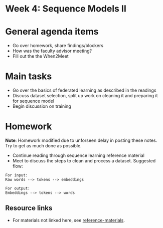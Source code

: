 # Week 4: Sequence Models II

# General agenda items

- Go over homework, share findings/blockers
- How was the faculty advisor meeting?
- Fill out the the When2Meet

# Main tasks

- Go over the basics of federated learning as described in the readings
- Discuss dataset selection, split up work on cleaning it and preparing it for sequence model
- Begin discussion on training

# Homework
**Note**: Homework modified due to unforseen delay in posting these notes. Try to get as much done as possible.

- Continue reading through sequence learning reference material
- Meet to discuss the steps to clean and process a dataset. Suggested flow:

```
For input:
Raw words --> tokens --> embeddings

For output:
Embeddings --> tokens --> words
```

## Resource links
- For materials not linked here, see [reference-materials](reference-materials.md).
